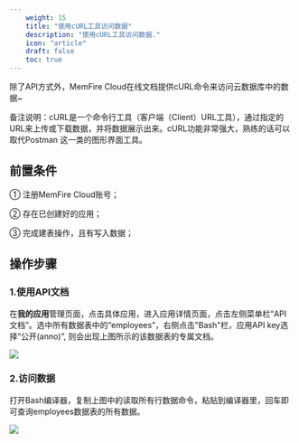 ```yaml
---
    weight: 15
    title: "使用cURL工具访问数据"
    description: "使用cURL工具访问数据."
    icon: "article"
    draft: false
    toc: true
---
```



除了API方式外，MemFire Cloud在线文档提供cURL命令来访问云数据库中的数据~

备注说明：cURL是一个命令行工具（客户端（Client）URL工具），通过指定的URL来上传或下载数据，并将数据展示出来。cURL功能非常强大，熟练的话可以取代Postman 这一类的图形界面工具。

## 前置条件

① 注册MemFire Cloud账号；

② 存在已创建好的应用；

③ 完成建表操作，且有写入数据；

## 操作步骤

### 1.使用API文档

在**我的应用**管理页面，点击具体应用，进入应用详情页面，点击左侧菜单栏“API文档”。选中所有数据表中的“employees”，右侧点击"Bash"栏，应用API key选择“公开(anno)”, 则会出现上图所示的该数据表的专属文档。

<img src="/docs/img/curl-1.png">

### 2.访问数据

打开Bash编译器，复制上图中的读取所有行数据命令，粘贴到编译器里，回车即可查询employees数据表的所有数据。

<img src="/docs/img/curl-2.png">


